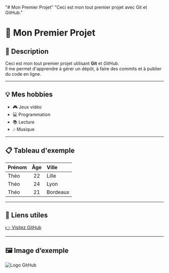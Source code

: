 "# Mon Premier Projet" 
"Ceci est mon tout premier projet avec Git et GitHub." 

# 🧠 Mon Premier Projet

## 🎯 Description
Ceci est mon tout premier projet utilisant **Git** et *GitHub*.  
Il me permet d'apprendre à gérer un dépôt, à faire des commits et à publier du code en ligne.

---

## 💡 Mes hobbies
- 🎮 Jeux vidéo  
- 💻 Programmation  
- 📚 Lecture  
- 🎶 Musique  

---

## 📋 Tableau d'exemple

| Prénom | Âge | Ville        |
|:-------|:---:|:-------------|
| Théo   | 22  | Lille        |
| Théo   | 24  | Lyon         |
| Théo   | 21  | Bordeaux     |

---

## 🔗 Liens utiles
[👉 Visitez GitHub](https://github.com)

---

## 🖼️ Image d’exemple
![Logo GitHub](https://github.githubassets.com/images/modules/logos_page/GitHub-Mark.png)
